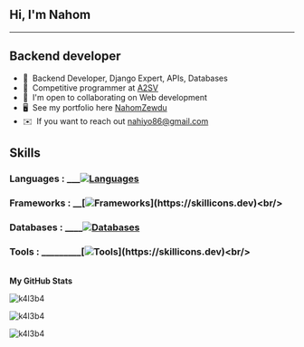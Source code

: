 ## Hi, I'm Nahom

------------------------------
 
Backend developer
----------------------

* 🧠  Backend Developer, Django Expert, APIs, Databases
* 🧠  Competitive programmer at [A2SV]((https://a2sv.org/)/)
* 🤝  I'm open to collaborating on Web development  
* 🖥️  See my portfolio here [NahomZewdu](http://https://effulgent-nougat-2ebfe5.netlify.app/)
* ✉️  If you want to reach out [nahiyo86@gmail.com](mailto:nahiyo86@gmail.com)
 
## Skills

### Languages : ___[![Languages](https://skillicons.dev/icons?i=py,go,js)](https://skillicons.dev)<br/>
### Frameworks : __[![Frameworks](https://skillicons.dev/icons?i=django,flask,nodejs,firebase,fastapi,)](https://skillicons.dev)<br/>
### Databases : ____[![Databases](https://skillicons.dev/icons?i=postgres,mysql,mongodb)](https://skillicons.dev)<br/>
### Tools : _________[![Tools](https://skillicons.dev/icons?i=docker,redis,git,heroku,netlify,npm,postman,)](https://skillicons.dev)<br/>
<br/>
<b>My GitHub Stats</b>
<p><img align="left" src="https://github-readme-stats.vercel.app/api/top-langs?username=Nahi-shady&show_icons=true&locale=en&langs_count=10&count_private=true&theme=radical" alt="k4l3b4" /></p>
<br/>

<p><img align="center" src="https://github-readme-stats.vercel.app/api?username=Nahi-shady&show_icons=true&locale=en&count_private=true&theme=radical" alt="k4l3b4" /></p>
<p><img align="center" src="https://github-readme-streak-stats.herokuapp.com?user=Nahi-shady&theme=radical&hide_border=true" alt="k4l3b4" /></p>
